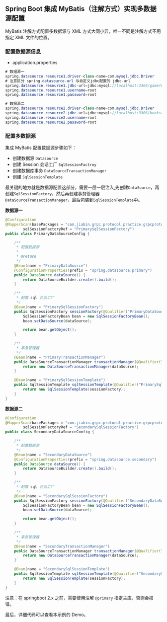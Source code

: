 ## Spring Boot 集成 MyBatis（注解方式）实现多数据源配置

MyBatis 注解方式配置多数据源与 XML 方式大同小异，唯一不同是注解方式不用指定 XML 文件的位置。

### 配置数据源信息

- application.properties

```java
# 数据源一
spring.datasource.resource1.driver-class-name=com.mysql.jdbc.Driver
# 注意区分 spring.datasource.url 与自定义jdbc配置的 jdbc-url
spring.datasource.resource1.jdbc-url=jdbc:mysql://localhost:3306/game?useUnicode=true&characterEncoding=utf-8
spring.datasource.resource1.username=root
spring.datasource.resource1.password=root

# 数据源二
spring.datasource.resource2.driver-class-name=com.mysql.jdbc.Driver
spring.datasource.resource2.jdbc-url=jdbc:mysql://localhost:3306/bookstore?useUnicode=true&characterEncoding=utf-8
spring.datasource.resource2.username=root
spring.datasource.resource2.password=root
```
### 配置多数据源

集成 MyBatis 配置数据源步骤如下：

- 创建数据源 `Datasource`
- 创建 Session 会话工厂 `SqlSessionFactroy`
- 创建数据库事务 `DataSourceTransactionManager`
- 创建 `SqlSessionTemplate`

最关键的地方就是数据源配置这部分，需要一层一层注入,先创建`DataSource`，再创建`SqlSessionFactory`，然后再创建事务管理器`DataSourceTransactionManager`，最后包装到`SqlSessionTemplate`中。

**数据源一**

```java
@Configuration
@MapperScan(basePackages = "com.jiabin.grpc.protocol.practice.grpcprotocol.mybatis.mapper.primary",
        sqlSessionFactoryRef = "PrimarySqlSessionFactory")
public class PrimaryDataSourceConfig {

    /**
     * 配置数据源
     *
     * @return
     */
    @Bean(name = "PrimaryDataSource")
    @ConfigurationProperties(prefix = "spring.datasource.primary")
    public DataSource dataSource() {
        return DataSourceBuilder.create().build();
    }

    /**
     * 配置 sql 会话工厂
     */
    @Bean(name = "PrimarySqlSessionFactory")
    public SqlSessionFactory sessionFactory(@Qualifier("PrimaryDataSource") DataSource dataSource) throws Exception {
        SqlSessionFactoryBean bean = new SqlSessionFactoryBean();
        bean.setDataSource(dataSource);

        return bean.getObject();
    }

    /**
     * 事务管理器
     */
    @Bean(name = "PrimaryTransactionManager")
    public DataSourceTransactionManager transactionManager(@Qualifier("PrimaryDataSource") DataSource dataSource) {
        return new DataSourceTransactionManager(dataSource);
    }

    @Bean(name = "PrimarySqlSessionTemplate")
    public SqlSessionTemplate sqlSessionTemplate(@Qualifier("PrimarySqlSessionFactory") SqlSessionFactory sessionFactory) {
        return new SqlSessionTemplate(sessionFactory);
    }
}
```

**数据源二**

```java
@Configuration
@MapperScan(basePackages = "com.jiabin.grpc.protocol.practice.grpcprotocol.mybatis.mapper.secondary",
        sqlSessionFactoryRef = "SecondarySqlSessionFactory")
public class SecondaryDataSourceConfig {

    /**
     * 配置数据源
     */
    @Bean(name = "SecondaryDataSource")
    @ConfigurationProperties(prefix = "spring.datasource.secondary")
    public DataSource dataSource() {
        return DataSourceBuilder.create().build();
    }

    /**
     * 配置 sql 会话工厂
     */
    @Bean(name = "SecondarySqlSessionFactory")
    public SqlSessionFactory sessionFactory(@Qualifier("SecondaryDataSource") DataSource dataSource) throws Exception {
        SqlSessionFactoryBean bean = new SqlSessionFactoryBean();
        bean.setDataSource(dataSource);

        return bean.getObject();
    }

    /**
     * 事务管理器
     */
    @Bean(name = "SecondaryTransactionManager")
    public DataSourceTransactionManager transactionManager(@Qualifier("SecondaryDataSource") DataSource dataSource) {
        return new DataSourceTransactionManager(dataSource);
    }

    @Bean(name = "SecondarySqlSessionTemplate")
    public SqlSessionTemplate sqlSessionTemplate(@Qualifier("SecondarySqlSessionFactory") SqlSessionFactory sessionFactory) {
        return new SqlSessionTemplate(sessionFactory);
    }
}
```
注意：在 springboot 2.x 之前，需要使用注解 `@primary` 指定主库，否则会报错。

最后，详细代码可以查看本示例的 Demo。



